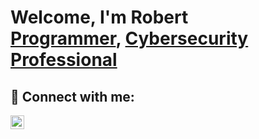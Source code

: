 <h1>Welcome, I'm Robert <br/><a href="https://github.com/urbanbedouin">Programmer</a>, <a href="https://www.linkedin.com/in/robertwilliamsofficial/">Cybersecurity Professional</a></h1>


<h2> 🤳 Connect with me:</h2>

[<img align="left" alt="JoshMadakor | LinkedIn" width="22px" src="https://cdn.jsdelivr.net/npm/simple-icons@v3/icons/linkedin.svg" />][linkedin]

[linkedin]: https://linkedin.com/in/joshmadakor
